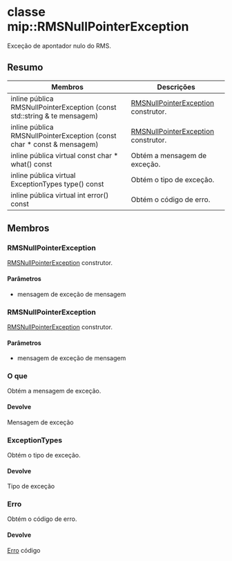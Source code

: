 # <a name="class-miprmsnullpointerexception"></a>classe mip::RMSNullPointerException 
Exceção de apontador nulo do RMS.
  
## <a name="summary"></a>Resumo
 Membros                        | Descrições                                
--------------------------------|---------------------------------------------
inline pública RMSNullPointerException (const std::string & te mensagem)  |  [RMSNullPointerException](#classmip_1_1_r_m_s_null_pointer_exception) construtor.
inline pública RMSNullPointerException (const char * const & mensagem)  |  [RMSNullPointerException](#classmip_1_1_r_m_s_null_pointer_exception) construtor.
inline pública virtual const char * what() const  |  Obtém a mensagem de exceção.
inline pública virtual ExceptionTypes type() const  |  Obtém o tipo de exceção.
inline pública virtual int error() const  |  Obtém o código de erro.
  
## <a name="members"></a>Membros
  
### <a name="rmsnullpointerexception"></a>RMSNullPointerException
[RMSNullPointerException](#classmip_1_1_r_m_s_null_pointer_exception) construtor.
  
#### <a name="parameters"></a>Parâmetros
* mensagem de exceção de mensagem
  
### <a name="rmsnullpointerexception"></a>RMSNullPointerException
[RMSNullPointerException](#classmip_1_1_r_m_s_null_pointer_exception) construtor.
  
#### <a name="parameters"></a>Parâmetros
* mensagem de exceção de mensagem
  
### <a name="what"></a>O que
Obtém a mensagem de exceção.
  
#### <a name="returns"></a>Devolve
Mensagem de exceção
  
### <a name="exceptiontypes"></a>ExceptionTypes
Obtém o tipo de exceção.
  
#### <a name="returns"></a>Devolve
Tipo de exceção
  
### <a name="error"></a>Erro
Obtém o código de erro.
  
#### <a name="returns"></a>Devolve
[Erro](#classmip_1_1_error) código